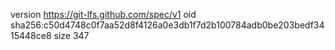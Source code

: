 version https://git-lfs.github.com/spec/v1
oid sha256:c50d4748c0f7aa52d8f4126a0e3db1f7d2b100784adb0be203bedf3415448ce8
size 347
